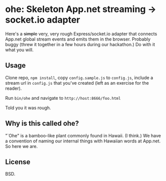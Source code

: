 # ohe: Skeleton App.net streaming &rarr; socket.io adapter

Here's a <strike>simple</strike> very, very rough Express/socket.io adapter that connects App.net global stream events and emits them in the browser. Probably buggy (threw it together in a few hours during our hackathon.) Do with it what you will.

## Usage

Clone repo, `npm install`, copy `config.sample.js` to `config.js`, include a stream url in `config.js` that you've created (left as an exercise for the reader).

Run `bin/ohe` and navigate to `http://host:8666/foo.html`

Told you it was rough.

## Why is this called ohe?

"`Ohe" is a bamboo-like plant commonly found in Hawaii. (I think.) We have a convention of naming our internal things with Hawaiian words at App.net. So here we are.

## License

BSD.
